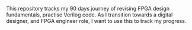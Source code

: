 This repository tracks my 90 days journey of revising FPGA design fundamentals, practise Verilog code. 
As I transition towards a digital designer, and FPGA engineer role, I want to use this to track my progress. 
